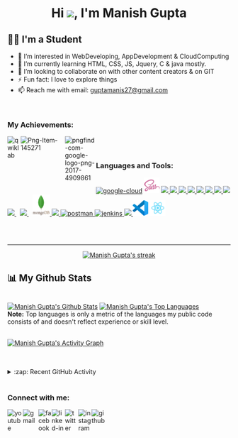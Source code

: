 <!--  ### Hi, I’m [@Manishgupta200][website] 👋 -->
 

<h1 align="center">Hi <img src="https://raw.githubusercontent.com/MartinHeinz/MartinHeinz/master/wave.gif" width="30px">, I'm Manish Gupta</h1>

## 🙋‍♂️ I'm a Student
- 👀 I’m interested in WebDeveloping, AppDevelopment & CloudComputing
- 🌱 I’m currently learning HTML, CSS, JS, Jquery, C & java mostly.
- 💞️ I’m looking to collaborate on with other content creators & on GIT
- ⚡ Fun fact: I love to explore things
- 📫 Reach me with email: guptamanis27@gmail.com

<br />

### My Achievements:

<a href="https://www.qwiklabs.com/public_profiles/304a8a68-9721-4e2d-ba07-7e80f631d4d4"><img align="left" width="30px" src="https://i.ibb.co/z25P1cF/qwiklab.png" alt="qwiklab" border="0"></a>
<a href="https://i.ibb.co/x8JWkCh/0001.jpg"><img align="left" width="100px" src="https://i.ibb.co/dLCHb77/Png-Item-145271.png" alt="Png-Item-145271" border="0"></a>
<a href="https://i.ibb.co/1f58ZHz/GCP.jpg"><img align="left" width="70px" src="https://i.ibb.co/2NDQmZd/pngfind-com-google-logo-png-2017-4909861.png" alt="pngfind-com-google-logo-png-2017-4909861" border="0"></a>



<br /><h1></h1>

### Languages and Tools:

<p align="left"> 
    <a href="https://console.cloud.google.com/home/dashboard?project=global-gist-316716&pli=1" target="_blank"><img width="50px" src="https://i.ibb.co/zbdRYLk/google-cloud.png" alt="google-cloud" border="0"></a>
 <a href="https://sass-lang.com/"><img alt="Sass" width="35px" src="https://raw.githubusercontent.com/github/explore/80688e429a7d4ef2fca1e82350fe8e3517d3494d/topics/sass/sass.png"  /></a>
    <a href="https://www.java.com" target="_blank"> <img width="40px" src="https://img.icons8.com/color/48/000000/java-coffee-cup-logo.png"/> </a>
    <a href="https://reactjs.org/" target="_blank"> <img width="40px" src="https://img.icons8.com/color/48/000000/react-native.png" /> </a>
    <a href="https://spring.io/projects/spring-boot" target="_blank"> <img width="40px" src="https://img.icons8.com/color/48/000000/spring-logo.png"/> </a> 
    <a href="https://developer.mozilla.org/en-US/docs/Web/JavaScript" target="_blank"> <img width="40px" src="https://img.icons8.com/color/48/000000/javascript.png"/> </a> 
    <a href="https://www.w3.org/html/" target="_blank"> <img width="40px" src="https://img.icons8.com/color/48/000000/html-5.png"/> </a> 
    <a href="https://www.w3schools.com/css/" target="_blank"> <img width="40px" src="https://img.icons8.com/color/48/000000/css3.png"/> </a> 
    <a href="https://getbootstrap.com" target="_blank"> <img width="40px" src="https://img.icons8.com/color/48/000000/bootstrap.png"/> </a> 
    <a href="https://www.python.org" target="_blank"> <img width="40px" src="https://img.icons8.com/color/48/000000/python.png"/> </a> 
    <a style="padding-right:8px;" href="https://nodejs.org" target="_blank"> <img width="40px" src="https://img.icons8.com/color/48/000000/nodejs.png"/> </a> 
    <a style="padding-right:8px;" href="https://www.mysql.com/" target="_blank"> <img width="40px" src="https://img.icons8.com/fluent/50/000000/mysql-logo.png"/> </a>
    <a href="https://www.mongodb.com/" target="_blank"> <img width="40px" src="https://raw.githubusercontent.com/devicons/devicon/master/icons/mongodb/mongodb-original-wordmark.svg" alt="mongodb" width="48" height="48"/> </a> 
    <a href="https://firebase.google.com/" target="_blank"> <img width="35px" src="https://img.icons8.com/color/48/000000/firebase.png"/> </a> 
    <a href="https://postman.com" target="_blank"> <img width="35px" src="https://www.vectorlogo.zone/logos/getpostman/getpostman-icon.svg" alt="postman" width="45" height="45"/> </a> 
    <a href="https://www.jenkins.io" target="_blank"> <img width="35px" src="https://www.vectorlogo.zone/logos/jenkins/jenkins-icon.svg" alt="jenkins" width="48" height="48"/> </a> 
    <a href="https://redux.js.org" target="_blank"> <img width="35px" src="https://img.icons8.com/color/48/000000/redux.png"/> </a>
 <a href="https://code.visualstudio.com/"><img alt="Visual Studio Code" width="35px" src="https://raw.githubusercontent.com/github/explore/80688e429a7d4ef2fca1e82350fe8e3517d3494d/topics/visual-studio-code/visual-studio-code.png" /></a>
 <a href="https://reactjs.org/"><img alt="React" width="35px" src="https://raw.githubusercontent.com/github/explore/80688e429a7d4ef2fca1e82350fe8e3517d3494d/topics/react/react.png" /></a>
</p>

<br />
<br />

---
<p align="center">
    <a href="https://github.com/Manishgupta200/github-readme-streak-stats">
        <img title="🔥 Get streak stats for your profile at git.io/streak-stats" alt="Manish Gupta's streak" src="https://github-readme-streak-stats.herokuapp.com/?user=Manishgupta200&theme=black-ice&hide_border=true&stroke=0000&background=060A0CD0"/>
    </a>
</p>

## 📊 My Github Stats

  <br/>
   <a href="https://github.com/Manishgupta200/github-readme-stats"><img alt="Manish Gupta's Github Stats" src="https://github-readme-stats.vercel.app/api?username=Manishgupta200&show_icons=true&count_private=true&theme=react&hide_border=true&bg_color=0D1117" /></a>
  <a href="https://github.com/Manishgupta200/github-readme-stats"><img alt="Manish Gupta's Top Languages" src="https://github-readme-stats.vercel.app/api/top-langs/?username=Manishgupta200&langs_count=8&count_private=true&layout=compact&theme=react&hide_border=true&bg_color=0D1117" /></a>
  <br/>
  <b>Note:</b> Top languages is only a metric of the languages my public code consists of and doesn't reflect experience or skill level.


<br/>
<br/>

<a href="https://github.com/Manishgupta200/github-readme-activity-graph"><img alt="Manish Gupta's Activity Graph" src="https://activity-graph.herokuapp.com/graph?username=Manishgupta200&bg_color=0D1117&color=5BCDEC&line=5BCDEC&point=FFFFFF&hide_border=true" /></a>

<br/>
<br/>


<details>
  <summary>:zap: Recent GitHub Activity</summary>
  
<!--START_SECTION:activity-->
1. 🗣 Commented on [#2](https://github.com/codeSTACKr/portfolio-sass/issues/2) in [codeSTACKr/portfolio-sass](https://github.com/codeSTACKr/portfolio-sass)
2. ❗️ Closed issue [#2](https://github.com/codeSTACKr/portfolio-sass/issues/2) in [codeSTACKr/portfolio-sass](https://github.com/codeSTACKr/portfolio-sass)
3. ❌ Closed PR [#11](https://github.com/codeSTACKr/free-developer-resources/pull/11) in [codeSTACKr/free-developer-resources](https://github.com/codeSTACKr/free-developer-resources)
4. 🗣 Commented on [#11](https://github.com/codeSTACKr/free-developer-resources/issues/11) in [codeSTACKr/free-developer-resources](https://github.com/codeSTACKr/free-developer-resources)
5. 🎉 Merged PR [#10](https://github.com/codeSTACKr/free-developer-resources/pull/10) in [codeSTACKr/free-developer-resources](https://github.com/codeSTACKr/free-developer-resources)
<!--END_SECTION:activity-->

</details>

</br>

### Connect with me:
[<img align="left" width="35px" src="https://i.ibb.co/s18GvTt/youtube-logo-png-2067.png" alt="youtube" border="0">][youtube]
[<img align="left" width="35px" src="https://i.ibb.co/qd6ZdcR/gmail-ge5e92c154-1280.png" alt="gmail" border="0">][gmail]
[<img align="left" width="30px" src="https://i.ibb.co/mSgFPNg/facebook-gb2bbebe4d-1280.png" alt="facebook" border="0">][facebook]
[<img align="left" width="30px" src="https://i.ibb.co/bzdPqsb/linked-in-g6d7a534e7-1280.png" alt="linked-in" border="0">][linkedin]
[<img align="left" width="30px" src="https://i.ibb.co/XY8TmXg/twitter-gf2294f085-1280.png" alt="twitter" border="0">][twitter]
[<img align="left" width="30px" src="https://i.ibb.co/ySmMQmr/instagram-g6b5f5ffc2-1280.png" alt="instagram" border="0">][instagram]
[<img align="left" width="30px" src="https://i.ibb.co/fYRyztK/github-gde12c88fc-1920.jpg" alt="github" border="0">][github]


[youtube]: https://youtube.com
[gmail]: https://gmail.com
[facebook]: https://facebook.com
[linkedin]: https://linkedin.com
[twitter]: https://twitter.com
[instagram]: https://instagram.com
[github]: https://github.com
 
[website]: https://codeSTACKr.com
[course]: http://vsCodeHero.com
[webdevplaylist]: https://www.youtube.com/playlist?list=PLkwxH9e_vrAJ0WbEsFA9W3I1W-g_BTsbt
[jsplaylist]: https://www.youtube.com/playlist?list=PLkwxH9e_vrALRJKu7wfXby3MKeflhTu6B
[cssplaylist]: https://www.youtube.com/playlist?list=PLkwxH9e_vrALSdvZuEh6gqQdmDoDIoqz4
[reactplaylist]: https://www.youtube.com/playlist?list=PLkwxH9e_vrAK4TdffpxKY3QGyHCpxFcQ0
